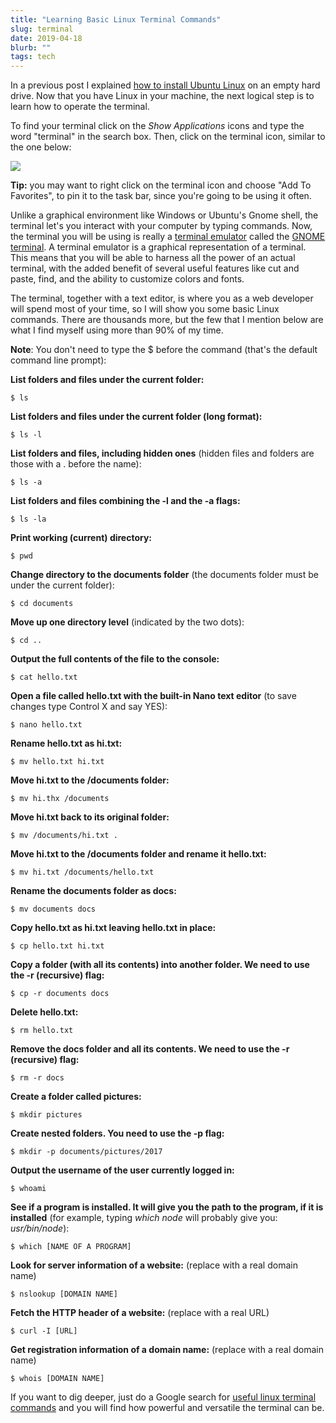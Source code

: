 ```yaml
---
title: "Learning Basic Linux Terminal Commands"
slug: terminal
date: 2019-04-18
blurb: ""
tags: tech
---
```


In a previous post I explained [how to install Ubuntu Linux](/ubuntu/) on an empty hard drive. Now that you have Linux in your machine, the next logical step is to learn how to operate the terminal.

To find your terminal click on the *Show Applications* icons and type the word "terminal" in the search box. Then, click on the terminal icon, similar to the one below:

<img src="/img/term.png" />

**Tip:** you may want to right click on the terminal icon and choose "Add To Favorites", to pin it to the task bar, since you're going to be using it often.

Unlike a graphical environment like Windows or Ubuntu's Gnome shell, the terminal let's you interact with your computer by typing commands. Now, the terminal you will be using is really a [terminal emulator](https://en.wikipedia.org/wiki/Terminal_emulator) called the [GNOME terminal](https://en.wikipedia.org/wiki/GNOME_Terminal). A terminal emulator is a graphical representation of a terminal. This means that you will be able to harness all the power of an actual terminal, with the added benefit of several useful features like cut and paste, find, and the ability to customize colors and fonts.

The terminal, together with a text editor, is where you as a web developer will spend most of your time, so I will show you some basic Linux commands. There are thousands more, but the few that I mention below are what I find myself using more than 90% of my time. 

**Note**: You don't need to type the $ before the command (that's the default command line prompt):

**List folders and files under the current folder:**
```
$ ls 
```

**List folders and files under the current folder (long format):**
```
$ ls -l
```

**List folders and files, including hidden ones** (hidden files and folders are those with a . before the name):
```
$ ls -a
```
**List folders and files combining the -l and the -a flags:**
```
$ ls -la
```
**Print working (current) directory:**
```
$ pwd
```

**Change directory to the documents folder** (the documents folder must be under the current folder):
```
$ cd documents
```

**Move up one directory level** (indicated by the two dots):
```
$ cd ..
```

**Output the full contents of the file to the console:**
```
$ cat hello.txt
```

**Open a file called hello.txt with the built-in Nano text editor** (to save changes type Control X and say YES):
```
$ nano hello.txt
```
**Rename hello.txt as hi.txt:**
```
$ mv hello.txt hi.txt
```
**Move hi.txt to the /documents folder:**
```
$ mv hi.thx /documents
```
**Move hi.txt back to its original folder:** 
```
$ mv /documents/hi.txt .
```
**Move hi.txt to the /documents folder and rename it hello.txt:**
```
$ mv hi.txt /documents/hello.txt
```

**Rename the documents folder as docs:**
```
$ mv documents docs
```
**Copy hello.txt as hi.txt leaving hello.txt in place:**
```
$ cp hello.txt hi.txt
```
**Copy a folder (with all its contents) into another folder. We need to use the -r (recursive) flag:**
```
$ cp -r documents docs
```
**Delete hello.txt:**
```
$ rm hello.txt
```
**Remove the docs folder and all its contents. We need to use the -r (recursive) flag:**
```
$ rm -r docs
```
**Create a folder called pictures:**
```
$ mkdir pictures
```
**Create nested folders. You need to use the -p flag:**
```
$ mkdir -p documents/pictures/2017
```
**Output the username of the user currently logged in:**
```
$ whoami
```
**See if a program is installed. It will give you the path to the program, if it is installed** (for example, typing *which node* will probably give you: *usr/bin/node*):
```
$ which [NAME OF A PROGRAM]
```
**Look for server information of a website:** (replace with a real domain name)
```
$ nslookup [DOMAIN NAME]
```
**Fetch the HTTP header of a website:** (replace with a real URL)
```
$ curl -I [URL]
```
**Get registration information of a domain name:** (replace with a real domain name)
```
$ whois [DOMAIN NAME]
```

If you want to dig deeper, just do a Google search for [useful linux terminal commands](https://www.google.com/search?ei=dRa5XIf_E6-O5wL_lprIDg&q=useful+linux+terminal+commands&oq=useful+linux+terminal+commands&gs_l=psy-ab.3..0.4052.7452..8574...5.0..0.128.1055.0j9......0....1..gws-wiz.......0i71j35i304i39j0i7i30j0i13j0i8i7i30j0i7i5i30j0i13i5i30j0i8i13i30.gmH5nuLkc9E) and you will find how powerful and versatile the terminal can be.


